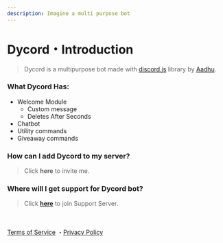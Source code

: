 ```yaml
---
description: Imagine a multi purpose bot
---
```


# Dycord・Introduction

> Dycord is a multipurpose bot made with [discord.js](https://discord.js.org) library by [Aadhu](https://discord.com/users/815480311285547079).

### What Dycord Has:

* Welcome Module
  * Custom message
  * Deletes After Seconds
* Chatbot
* Utility commands
* Giveaway commands

### How can I add Dycord to my server?

> Click **here** to invite me.

### Where will I get support for Dycord bot?

> Click [**here**](https://discord.gg/wM7RVuSbvs) to join Support Server.

\
\
[Terms of Service](important/terms-of-service.md#terms-of-service) ・[Privacy Policy](important/privacy-policy.md)
